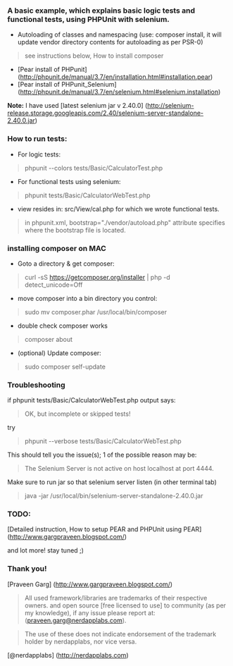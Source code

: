### A basic example, which explains basic logic tests and functional tests, using PHPUnit with selenium.

* Autoloading of classes and namespacing (use: composer install, it will update vendor directory contents for autoloading as per PSR-0)

> see instructions below, How to install composer

* [Pear install of PHPunit] (http://phpunit.de/manual/3.7/en/installation.html#installation.pear)
* [Pear install of PHPunit_Selenium] (http://phpunit.de/manual/3.7/en/selenium.html#selenium.installation)

__Note:__ I have used [latest selenium jar v 2.40.0] (http://selenium-release.storage.googleapis.com/2.40/selenium-server-standalone-2.40.0.jar)

### How to run tests:

* For logic tests:

> phpunit --colors tests/Basic/CalculatorTest.php

* For functional tests using selenium:

> phpunit tests/Basic/CalculatorWebTest.php

* view resides in: src/View/cal.php for which we wrote functional tests.

> in phpunit.xml, bootstrap="./vendor/autoload.php" attribute specifies where the bootstrap
> file is located.

### installing composer on MAC

* Goto a directory & get composer:

> curl -sS https://getcomposer.org/installer | php -d detect_unicode=Off

* move composer into a bin directory you control:

> sudo mv composer.phar /usr/local/bin/composer

* double check composer works

> composer about

* (optional) Update composer:

> sudo composer self-update


### Troubleshooting

if phpunit tests/Basic/CalculatorWebTest.php output says:

> OK, but incomplete or skipped tests!

try

> phpunit --verbose tests/Basic/CalculatorWebTest.php

This should tell you the issue(s); 1 of the possible reason may be:

> The Selenium Server is not active on host localhost at port 4444.

Make sure to run jar so that selenium server listen (in other terminal tab)

> java -jar /usr/local/bin/selenium-server-standalone-2.40.0.jar


### TODO:

[Detailed instruction, How to setup PEAR and PHPUnit using PEAR] (http://www.gargpraveen.blogspot.com/)

and lot more! stay tuned ;)

### Thank you!

[Praveen Garg] (http://www.gargpraveen.blogspot.com/)

> All used framework/libraries are trademarks of their respective owners. and open source
> [free licensed to use] to community (as per my knowledge), if any issue please report at:
> (praveen.garg@nerdapplabs.com).

> The use of these does not indicate endorsement of the trademark holder by nerdapplabs,
> nor vice versa.


[@nerdapplabs] (http://nerdapplabs.com)